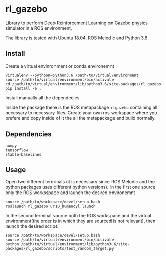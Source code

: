 # rl_gazebo

Library to perform Deep Reinforcement Learning on Gazebo physics simulator in a ROS environment.

The library is tested with Ubuntu 18.04, ROS Melodic and Python 3.6

## Install

Create a virtual envinronment or conda environemnt

```
virtualenv --pythoon=python3.6 /path/to/virtual/environment
source /path/to/virtual/environment/bin/activate
cd /path/to/virtual/environment/lib/python3.6/site-packages/rl_gazebo
pip install -e .
```
Install manually all the dependecies.

Inside the package there is the ROS metapackage ```rlgazebo``` containing all necessary to necessary files. Create your own ros workspace where you prefere and copy inside of it the all the metapackage and build normally.


## Dependencies
```
numpy
tensorflow
stable-baselines
```

## Usage

Open two different terminals (it is necessary since ROS Melodic and the python packages uses different python versions). 
In the first one source only the ROS worksspace and launch the desired environemnt
```
source /path/to/workspace/devel/setup.bash
roslaunch rl_gazebo ur10_humancyl.launch 
```
In the second terminal source both the ROS workspace and the virtual environment(the order is in which they are sourced is not relevant), then launch the desired script.
```
source /path/to/workspace/devel/setup.bash
source /path/to/virtual/environment/bin/activate
python /path/to/virtual/environment/lib/python3.6/site-packages/rl_gazebo/scripts/test_random_target.py
```
